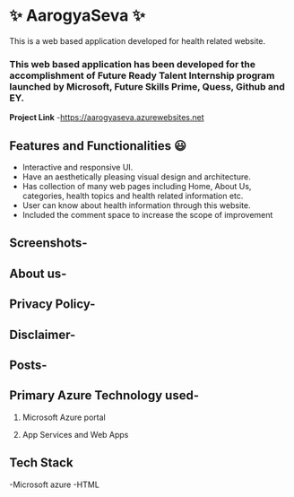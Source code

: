 # ✨ AarogyaSeva  ✨

This is a web based application developed for health related website.

### This web based application has been developed for the accomplishment of Future Ready Talent Internship program launched by Microsoft, Future Skills Prime, Quess, Github and EY.


**Project Link** -https://aarogyaseva.azurewebsites.net

## Features and Functionalities 😃

- Interactive and responsive UI.
- Have an aesthetically pleasing visual design and architecture.
- Has collection of many web pages including Home, About Us, categories, health topics and health related information etc.
- User can know about health information through this website.
- Included the comment space to increase the scope of improvement 

## Screenshots-

## About us-

## Privacy Policy-

## Disclaimer-

## Posts-

## Primary Azure Technology used-
1. Microsoft Azure portal


2. App Services and Web Apps


## Tech Stack
-Microsoft azure
-HTML
